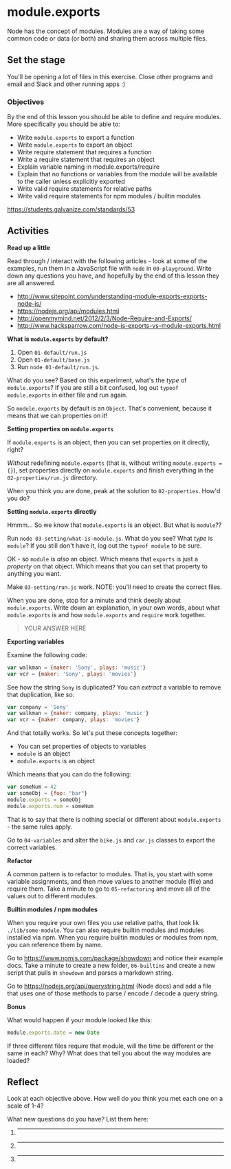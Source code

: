 # module.exports

Node has the concept of modules.  Modules are a way of taking some common code or data (or both) and sharing them across multiple files.

## Set the stage

You'll be opening a lot of files in this exercise.  Close other programs and email and Slack and other running apps :)

### Objectives

By the end of this lesson you should be able to define and require modules.  More specifically you should be able to:

- Write `module.exports` to export a function
- Write `module.exports` to export an object
- Write require statement that requires a function
- Write a require statement that requires an object
- Explain variable naming in module.exports/require
- Explain that no functions or variables from the module will be available to the caller unless explicitly exported
- Write valid require statements for relative paths
- Write valid require statements for npm modules / builtin modules

https://students.galvanize.com/standards/53

## Activities

**Read up a little**

Read through / interact with the following articles - look at some of the examples, run them in a JavaScript file with `node` in `00-playground`.  Write down any questions you have, and hopefully by the end of this lesson they are all answered.

- http://www.sitepoint.com/understanding-module-exports-exports-node-js/
- https://nodejs.org/api/modules.html
- http://openmymind.net/2012/2/3/Node-Require-and-Exports/
- http://www.hacksparrow.com/node-js-exports-vs-module-exports.html

**What is `module.exports` by default?**

1. Open `01-default/run.js`
1. Open `01-default/base.js`
1. Run `node 01-default/run.js`.  

What do you see?  Based on this experiment, what's the _type_ of `module.exports`?  If you are still a bit confused, log out `typeof module.exports` in either file and run again.

So `module.exports` by default is an `Object`.  That's convenient, because it means that we can properties on it!

**Setting properties on `module.exports`**

If `module.exports` is an object, then you can set properties on it directly, right?

_Without_ redefining `module.exports` (that is, without writing `module.exports = {}`), set properties directly on `module.exports` and finish everything in the `02-properties/run.js` directory.

When you think you are done, peak at the solution to `02-properties`.  How'd you do?

**Setting `module.exports` directly**

Hmmm...  So we know that `module.exports` is an object.  But what is `module`??

Run `node 03-setting/what-is-module.js`.  What do you see?  What _type_ is `module`?  If you still don't have it, log out the `typeof module` to be sure.

OK - so `module` is _also_ an object.  Which means that `exports` is just a _property_ on that object.  Which means that you can set that property to anything you want.

Make `03-setting/run.js` work.  NOTE: you'll need to create the correct files.

When you are done, stop for a minute and think deeply about `module.exports`.  Write down an explanation, in your own words, about what `module.exports` is and how `module.exports` and `require` work together.

> YOUR ANSWER HERE

**Exporting variables**

Examine the following code:

```js
var walkman = {maker: 'Sony', plays: 'music'}
var vcr = {maker: 'Sony', plays: 'movies'}
```

See how the string `Sony` is duplicated?  You can _extract_ a variable to remove that duplication, like so:

```js
var company = 'Sony'
var walkman = {maker: company, plays: 'music'}
var vcr = {maker: company, plays: 'movies'}
```

And that totally works.  So let's put these concepts together:

- You can set properties of objects to variables
- `module` is an object
- `module.exports` is an object

Which means that you can do the following:

```js
var someNum = 42
var someObj = {foo: "bar"}
module.exports = someObj
module.exports.num = someNum
```

That is to say that there is nothing special or different about `module.exports` - the same rules apply.

Go to `04-variables` and alter the `bike.js` and `car.js` classes to export the correct variables.

**Refactor**

A common pattern is to refactor to modules.  That is, you start with some variable assignments, and then move values to another module (file) and require them.  Take a minute to go to `05-refactoring` and move all of the values out to different modules.

**Builtin modules / npm modules**

When you require your own files you use relative paths, that look lik `./lib/some-module`.  You can also require builtin modules and modules installed via npm.  When you require builtin modules or modules from npm, you can reference them by name.

Go to https://www.npmjs.com/package/showdown and notice their example docs.  Take a minute to create a new folder, `06-builtins` and create a new script that pulls in `showdown` and parses a markdown string.

Go to https://nodejs.org/api/querystring.html (Node docs) and add a file that uses one of those methods to parse / encode / decode a query string.

**Bonus**

What would happen if your module looked like this:

```js
module.exports.date = new Date
```

If three different files require that module, will the time be different or the same in each?  Why?  What does that tell you about the way modules are loaded?

## Reflect

Look at each objective above.  How well do you think you met each one on a scale of 1-4?

What new questions do you have?  List them here:

1. ______
1. ______
1. ______
